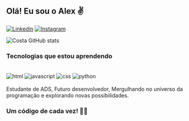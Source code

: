 
## Olá! Eu sou o Alex ✌️

[![Linkedin](https://img.shields.io/badge/LinkedIn-0077B5?style=for-the-badge&logo=linkedin&logoColor=white)](https://www.linkedin.com/in/aleex-costa)
[![Instagram](https://img.shields.io/badge/Instagram-E4405F?style=for-the-badge&logo=instagram&logoColor=white)](https://www.instagram.com/alxcostta/)



![Costa GitHub stats](https://github-readme-stats.vercel.app/api?username=Alxcostta&theme=dark&show_icons=true)

### Tecnologias que estou aprendendo

<div style="display: inline_block"><br/>
    <img align="center" alt="html" src="https://img.shields.io/badge/HTML-239120?style=for-the-badge&logo=html5&logoColor=white"/>
     <img align="center" alt="javascript" src="https://img.shields.io/badge/JavaScript-F7DF1E?style=for-the-badge&logo=javascript&logoColor=black"/>
     <img align="center" alt="css" src="https://img.shields.io/badge/CSS-239120?&style=for-the-badge&logo=css3&logoColor=white"/>
     <img align="center" alt="python" src="https://img.shields.io/badge/Python-14354C?style=for-the-badge&logo=python&logoColor=white"/>
</div>
<br/>
Estudante de ADS, Futuro desenvolvedor, Mergulhando no universo da programação e explorando novas possibilidades.</p>

### Um código de cada vez! 👨‍💻

